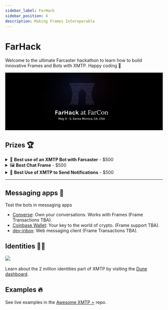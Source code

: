 ```yaml
---
sidebar_label: FarHack
sidebar_position: 4
description: Making Frames Interoperable
---
```


# FarHack

Welcome to the ultimate Farcaster hackathon to learn how to build innovative Frames and Bots with XMTP. Happy coding 🫡

![](./build/img/farhack/farhack.png)

## Prizes 🏆

<details><summary>🤖 <b>Best use of an XMTP Bot with Farcaster</b> - $500</summary>

This prize goes to the team that most effectively creates a Bot that uses Farcaster in a meaningful way.

**Requirements:**

<details><summary>Develop a Farcaster Bot using XMTP libraries</summary>

To create a new XMTP bot using [BotKit](https://github.com/xmtp/botkit) cli tool:

```bash
npx create-xmtp-bot <bot-name>
cd <bot-name>
```

This is a code example of a bot that replies `gm` :

```tsx
import { run, HandlerContext } from "@xmtp/botkit";

run(async (context: HandlerContext) => {
  // Get the message and the address from the sender
  const { content, senderAddress } = context.message;

  // Read or write to Farcaster

  // To reply, just call `reply` on the HandlerContext.
  await context.reply("gm");
});
```

#### Resources

- [BotKit](https://github.com/xmtp/botkit): Tooling for creating bots with XMTP.
- [Tutorial](/docs/tutorials/bots.md): Learn how to build and deploy a bot.
- [Conversational](https://github.com/xmtp/botkit/tree/main/examples/conversational): Drive retention with conversations and subscriptions.
- [GPT](https://github.com/xmtp/botkit/tree/main/examples/gpt): Relay messages through Open AI APIs.

</details>

</details>

<details><summary>🖼️ <b>Best Chat Frame</b> - $500</summary>

This prize goes to the best Frame compatible with messaging apps.

**Requirements:**

<details><summary>Integrate your Frame with XMTP</summary>

**Metadata**

In compliance with [Open Frames](https://www.openframes.xyz/), Use a meta tag in your frame's HTML to declare the client protocols your frame supports.

```html
<meta property="of:accepts:xmtp" content="vNext" />
```

**Validate incoming messages**

Implement message validation using `@xmtp/frames-validator` to ensure the authenticity of incoming POST requests.

```tsx
import { validateFramesPost } from "@xmtp/frames-validator";

export function handler(requestBody: any) {
  if (requestBody.clientProtocol.startsWith("xmtp")) {
    const { verifiedWalletAddress } = await validateFramesPost(requestBody);
    // Handle verified XMTP payload
  } else {
    // Handle Farcaster or other protocol payloads
  }
}
```

**Frameworks**

Popular frameworks have already integrated Open Frames into their stack:

<details><summary><b>OnChainKit</b></summary>

Discover how OnchainKit seamlessly incorporates XMTP payloads

**Metadata:**

```jsx
const frameMetadata = getFrameMetadata({
  /**
   * Frame metadata like Image, Buttons, Input, etc.
   */
  isOpenFrame: true,
  accepts: { xmtp: "vNext" },
});

export const metadata: Metadata = {
  /**
   * ...other metadata
   */
  other: {
    ...frameMetadata,
  },
};
```

**Validate incoming messages**

```jsx
import {
  isXmtpFrameRequest,
  getXmtpFrameMessage,
} from "@coinbase/onchainkit/xmtp";
/* ... */
async function getResponse(req: any): Promise<NextResponse> {
  const body: FrameRequest = await req.json();
  if (isXmtpFrameRequest(body)) {
    const { isValid, message } = await getXmtpFrameMessage(body);
    // ... do something with the message if isValid is true
    if (isValid) {
      const { verifiedWalletAddress } = message;
      // ... do something with the verifiedWalletAddress
    }
  } else {
    // ...
  }
}
```

- [OnChainKit](https://onchainkit.xyz/xmtp/introduction): Official OnchainKit documentation.
- [Quickstart](https://github.com/daria-github/a-frame-in-100-lines/): Onchainkit quickstart that integrates XMTP.

</details>

<details><summary><b>Frames.js</b></summary>

Learn more about the integration of XMTP payloads within FrameJS

**Metadata**

```jsx
const acceptedProtocols: ClientProtocolId[] = [
  {
    id: "xmtp",
    version: "vNext",
  },
  {
    id: "farcaster",
    version: "vNext",
  },
];
```

**Validate incoming messages**:

```jsx
import { getXmtpFrameMessage, isXmtpFrameActionPayload } from "frames.js/xmtp";

let fid: number | undefined;
let walletAddress: string | undefined;

if (isXmtpFrameActionPayload(previousFrame.postBody)) {
  const frameMessage = await getXmtpFrameMessage(previousFrame.postBody);
  const { verifiedWalletAddress } = frameMessage;
  // Do something with xmtp wallet address
} else {
  // Do something else
}
```

- [Frames.js](https://framesjs.org/reference/js/xmtp): Official Framesjs Documentation.
- [Quickstart](https://github.com/framesjs/frames.js/tree/main/templates/next-starter-with-examples/): Frames.js example that integrates XMTP.

</details>

<details><summary><b>Frog</b></summary>

**Metadata**

To build a Frame with XMTP, you must first add XMTP metadata.

```jsx
const addMetaTags = (client: string, version?: string) => {
  // Follow the OpenFrames meta tags spec
  return {
    unstable_metaTags: [
      { property: `of:accepts`, content: version || "vNext" },
      { property: `of:accepts:${client}`, content: version || "vNext" },
    ],
  };
};

export const app = new Frog(addMetaTags("xmtp"));
```

**Validate incoming messages**:

Install the `@xmtp/frames-validator` package to validate incoming messages.

```bash
npm install @xmtp/frames-validator
```

Add the middleware to validate incoming messages.

```jsx
import { validateFramesPost } from "@xmtp/frames-validator";

const xmtpSupport = async (c: Context, next: Next) => {
  // Check if the request is a POST and relevant for XMTP processing
  if (c.req.method === "POST") {
    const requestBody = (await c.req.json().catch(() => {})) || {};
    if (requestBody?.clientProtocol?.includes("xmtp")) {
      c.set("client", "xmtp");
      const { verifiedWalletAddress } = await validateFramesPost(requestBody);
      c.set("verifiedWalletAddress", verifiedWalletAddress);
    } else {
      // Add farcaster check
      c.set("client", "farcaster");
    }
  }
  await next();
};

app.use(xmtpSupport);
```

**Access verified wallet address**:

```jsx
app.frame("/", (c) => {
  /* Get Frame variables */
  const { buttonValue, inputText, status } = c;

  // XMTP verified address
  const { verifiedWalletAddress } = c?.var || {};

  /* return */
});
```

- [Frog](https://frog.fm/concepts/middleware#xmtp-frames-middleware): XMTP Frog official middleware
- [Quickstart](https://github.com/fabriguespe/frog-starter): Frog open frame XMTP quickstart

</details>

</details>

- Send your Frame through [Converse](https://converse.xyz/dm/hi.xmtp.eth) to `hi.xmtp.eth`.

</details>

<details><summary>🔔 <b>Best Use of XMTP to Send Notifications</b> - $500</summary>

Implement a Frame or Bot that sends notifications through XMTP.

**Requirements:**

<details><summary>Send notifications using XMTP libraries</summary>

**Install the js sdk:**

```tsx
yarn add @xmtp/xmtp-js ethers
```

**Send notification:**

```tsx
import { Wallet } from "ethers";
import { Client } from "@xmtp/xmtp-js";

// Function to send a broadcast message to a list of recipients
async function sendNotification(recipient, message) {
  // In a real application, use your wallet
  const signer = new Wallet("private key");
  const xmtp = await Client.create(signer);

  // Check if the recipient is activated on the XMTP network
  if (await xmtp.canMessage(recipient)) {
    const conversation = await xmtp.conversations.newConversation(recipient);
    await conversation.send(message);
    console.log(`Message successfully sent to ${recipient}`);
  } else {
    console.log(`Recipient ${recipient} is not activated on the XMTP network.`);
  }
}
// Example usage
sendNotification("Hello from Farcaster!", "0x123...");
```

</details>

</details>

---

## Messaging apps 💬

Test the bots in messaging apps

- [Converse](https://getconverse.app/): Own your conversations. Works with Frames (Frame Transactions TBA).
- [Coinbase Wallet](https://www.coinbase.com/wallet): Your key to the world of crypto. (Frame support TBA).
- [dev-inbox](https://dev-dev-inbox.vercel.app/): Web messaging client (Frame Transactions TBA).

## Identities 🥷🏻

![](https://github.com/xmtp/awesome-xmtp/assets/1447073/9bb4f8c2-321e-4b6d-b52e-2105d69c4d47)

Learn about the 2 million identities part of XMTP by visiting the [Dune dashboard](https://dune.com/xmtp_team/dash).

## Examples 🔥

See live examples in the [Awesome XMTP ⭐️](https://github.com/xmtp/awesome-xmtp) repo.
